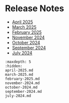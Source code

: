 # Release Notes

- [April 2025](./april-2025.md)
- [March 2025](./march-2025.md)
- [February 2025](./february-2025.md)
- [November 2024](./november-2024.md)
- [October 2024](./october-2024.md)
- [September 2024](./september-2024.md)
- [July 2024](./july-2024.md)

```{toctree}
:maxdepth: 5
:hidden:
april-2025.md
march-2025.md
february-2025.md
november-2024.md
october-2024.md
september-2024.md
july-2024.md
```